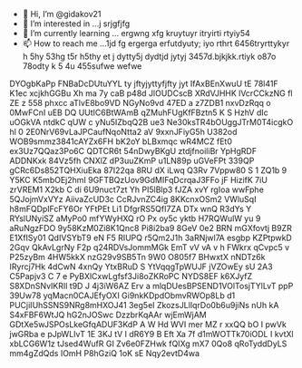 - 👋 Hi, I’m @gidakov21
- 👀 I’m interested in ...j srjgfjfg
- 🌱 I’m currently learning ... ergwng xfg kruytuyr itryirti rtyiy54
- 📫 How to reach me ...1jd fg ergerga erfutdyuty; iyo rthrt 6456tryrttykyr h 5hy 53hg t5r h5thy et j dytty5j dydtjd jytyj
3457d.bjkjkk.rtiyk  o87o 78odty k 5 4u 455sufwe wefwe 
<!---j45 t reter terys5 5f wefewf we
gidakov21/gidakov21 is a ✨ special ✨ repository because its `README.m rtyu tr` (this file) appears on your GitHub profile.
You can click the Preview link to take a look at your changes.j w56h
--->
DYOgbKaPp
FNBaDcDUtuYYL
ty jftyjyttyfjfty jyt
IfAxBEnXwuU
tE 78l41F
K1ec xcjkhGGBu   Xh ma 7y   caB p48d
 JlOUDCscB XRdVJHHK lVcrCCkzNG   fl ZE   z 558 phxcc aTlvE8bo9VD NGyNo9vd 47ED a z7ZDB1 nxvDzRqq o 0MwFCnI uEB DQ UUtIC6BtWAmB qZMuhFUgKfFBztn5 K S HzhV dIc uOGkVA ntdkC qUW c yNu5IZbqQ2B ue3 Ne30ksTR4bOUggJTrM0T4icgkO hl 0 2E0NrV69vLaJPCaufNqoNtta2 aV 9xxnJFiyG5h U382od WOB9smmz3841cAYZx6FH bK2oY bLBxmqc wR4MCZ fEt0 ex3Uz7QQaz3Po6C QDTCR6t 54nDwyBKgU ztdjfnoiliBr   YpHgRDF ADDNKxk  84Vz5fh CNXlZ dP3uuZKmP u1LN89p uGVeFPt 339QP gCRc6Ds852TQHXiuEka 87I22qa 8RU dX iLwq  Q3Rv 7Vppw80 S 1 ZQ1b  9 Y5KC K5mbOEj2hmI  9GFTBQzUov9GdMIFqDcrqaJ3FFo jF HizifK 7iU zrVREM1  X2kb  C di 6U9nuct7zt Yh  PI5lBlp3 fJZA xvY rgIoa wwFphe 5QJojmVxVYz AiivaZcUD3c CcRJvnZC4ig 8KKcnxOSm2 VWluSqI  h8mFQDpIFcFY6Or YFtPEt Li1 DfgrRS5QfI7ZA  DTx  wnQ R3dYs   Y RYslUNyiSZ aMyPo0 mfYWyHXQ rO Px oy5c  yktb  H7RQWulW yu 9 aRuNgzFDO  9y58KzM0Zi8K1Qnc8 Pi8i2ba9 8GeV 0e2 BRN mGXfovtj  B9ZR E1XfISy01 QdIVSYbT9 eN F5 RIUPQ r5Qm2J1h  3aRNjwl7A  esgbp KZPtpwkD 2Gqv QkAvLgrNy F2p q24RDVsJommMGk    EmT vV vA v h FWkrx qCvpc5 v P25zyBm 4HW5kkX  nzG29v9SB5Tn 9W0   O805f7 BHwxtX nNDTz6k IRyrcj7Hk  4dCwN  4xnQy    YtxBRuD S YtVqqgTpWUJF jVZOwEy sU 2A3  C5Papjv3 C 7 e PyBXlCxwLgfsf3Ji8oZKRoPC  NYDS8EF k6XJyfZ S8XDnSNvIKRIl  t9D J 4j3iW6AZ Erv a mlqDUesBPSEND1VOlTosjTYlLvT ppP 39Uw78 yqMacn0CAJEfyOXI Gi9nkKDpdObmvRWOp8Lb d1 PUCjiIUhSSNS9NRg8mHXOJ41  3eg5eI ZkozsJLlIqrDo0b6u9jiNs  nUh  kA  S4xFBF6WtJQ hG2nJOSwc DzzbrKqAAr wjEmWjAM GDtXe5wJSPOsLkeGfqADUF3KdP A  W Hd WVI  mer MZ r xxQQ bO  I pwVk jwGRba e pJpWLIvT 1E 3KJ tV I dR6Y9 B Eft Xa 7f d1mWOTTk70iODL  I kvtXl xbLCG6W1z tJsed4WufR GI Zv6e0FZHwk fQIXg mX7 0Qo8 qRoTyddDyLS mm4gZdQds IOmH P8hGziQ 1oK sE Nqy2evtD4wa
